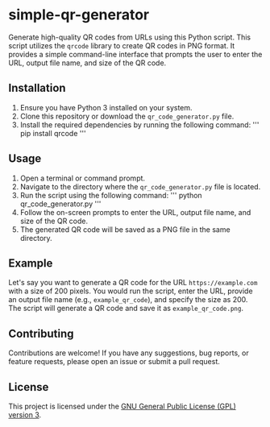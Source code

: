 # simple-qr-generator

Generate high-quality QR codes from URLs using this Python script. This script utilizes the `qrcode` library to create QR codes in PNG format. It provides a simple command-line interface that prompts the user to enter the URL, output file name, and size of the QR code.

## Installation

1. Ensure you have Python 3 installed on your system.
2. Clone this repository or download the `qr_code_generator.py` file.
3. Install the required dependencies by running the following command: 
'''
pip install qrcode
'''

## Usage

1. Open a terminal or command prompt.
2. Navigate to the directory where the `qr_code_generator.py` file is located.
3. Run the script using the following command:
'''
python qr_code_generator.py
'''
4. Follow the on-screen prompts to enter the URL, output file name, and size of the QR code.
5. The generated QR code will be saved as a PNG file in the same directory.

## Example

Let's say you want to generate a QR code for the URL `https://example.com` with a size of 200 pixels. You would run the script, enter the URL, provide an output file name (e.g., `example_qr_code`), and specify the size as 200. The script will generate a QR code and save it as `example_qr_code.png`.

## Contributing

Contributions are welcome! If you have any suggestions, bug reports, or feature requests, please open an issue or submit a pull request.

## License

This project is licensed under the [GNU General Public License (GPL) version 3](LICENSE).
